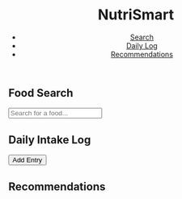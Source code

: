 <!DOCTYPE html>
<html lang="en">
<head>
    <meta charset="UTF-8">
    <meta name="viewport" content="width=device-width, initial-scale=1.0">
    <title>NutriSmart</title>
    <link rel="stylesheet" href="styles.css">
</head>
<body>
    <header>
        <h1>NutriSmart</h1>
        <nav>
            <ul>
                <li><a href="#search">Search</a></li>
                <li><a href="#daily-log">Daily Log</a></li>
                <li><a href="#recommendations">Recommendations</a></li>
            </ul>
        </nav>
    </header>
    <main>
        <section id="search">
            <h2>Food Search</h2>
            <input type="text" id="search-bar" placeholder="Search for a food...">
            <div id="search-results"></div>
        </section>
        <section id="daily-log">
            <h2>Daily Intake Log</h2>
            <ul id="log-entries"></ul>
            <button id="add-log-entry">Add Entry</button>
        </section>
        <section id="recommendations">
            <h2>Recommendations</h2>
            <div id="recommendations-content"></div>
        </section>
    </main>
    <script src="app.js"></script>
</body>
</html>
